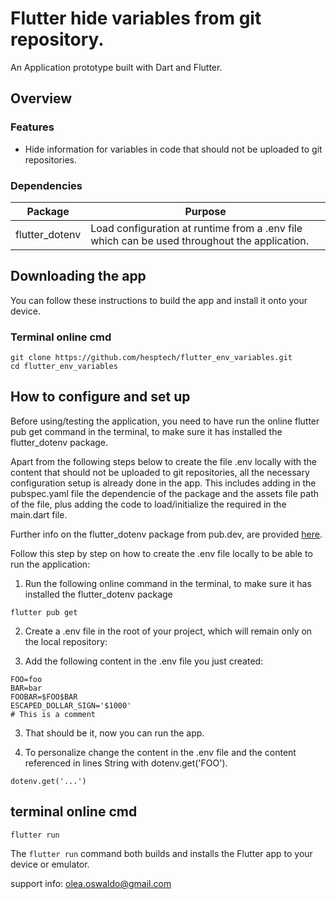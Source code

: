 # Flutter hide variables from git repository.

An Application prototype built with Dart and Flutter.

## Overview

### Features

- Hide information for variables in code that should not be uploaded to git repositories.

### Dependencies

| Package               | Purpose                                                                                                                    |
| --------------------- | -------------------------------------------------------------------------------------------------------------------------- |
| flutter_dotenv        | Load configuration at runtime from a .env file which can be used throughout the application.                               |


## Downloading the app

You can follow these instructions to build the app and install it onto your device.

### Terminal online cmd

```
git clone https://github.com/hesptech/flutter_env_variables.git
cd flutter_env_variables
```

## How to configure and set up

Before using/testing the application, you need to have run the online flutter pub get command in the terminal, to make sure it has installed the flutter_dotenv package.

Apart from the following steps below to create the file .env locally with the content that should not be uploaded to git repositories, all the necessary configuration setup is already done in the app. This includes adding in the pubspec.yaml file the dependencie of the package and the assets file path of the file, plus adding the code to load/initialize the required in the main.dart file.

Further info on the flutter_dotenv package from pub.dev, are provided [here](https://pub.dev/packages/flutter_dotenv).

Follow this step by step on how to create the .env file locally to be able to run the application:

1. Run the following online command in the terminal, to make sure it has installed the flutter_dotenv package

```
flutter pub get
```

2. Create a .env file in the root of your project, which will remain only on the local repository:

3. Add the following content in the .env file you just created:


```
FOO=foo
BAR=bar
FOOBAR=$FOO$BAR
ESCAPED_DOLLAR_SIGN='$1000'
# This is a comment
```

3. That should be it, now you can run the app.

4. To personalize change the content in the .env file and the content referenced in lines String with dotenv.get('FOO').

```
dotenv.get('...')
```

## terminal online cmd 

```
flutter run
```
The `flutter run` command both builds and installs the Flutter app to your device or emulator.

support info: olea.oswaldo@gmail.com